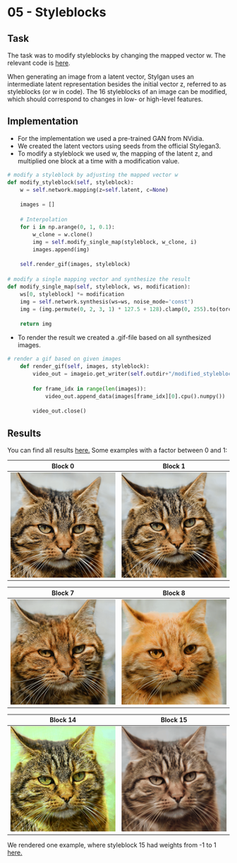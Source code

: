 # 05 - Styleblocks
## Task
The task was to modify styleblocks by changing the mapped vector w. The relevant code is [here](../stylegan3/a2_styleblocks.py).

When generating an image from a latent vector, Stylgan uses an intermediate latent representation besides the initial vector z,
referred to as styleblocks (or w in code).
The 16 styleblocks of an image can be modified, which should correspond to changes in low- or high-level features.


## Implementation
- For the implementation we used a pre-trained GAN from NVidia.
- We created the latent vectors using seeds from the official Stylegan3.
- To modify a styleblock we used w, the mapping of the latent z, and multiplied one block at a time with a modification value.
```python
# modify a styleblock by adjusting the mapped vector w
def modify_styleblock(self, styleblock):
    w = self.network.mapping(z=self.latent, c=None)

    images = []

    # Interpolation
    for i in np.arange(0, 1, 0.1):
        w_clone = w.clone()
        img = self.modify_single_map(styleblock, w_clone, i)
        images.append(img)

    self.render_gif(images, styleblock)

# modify a single mapping vector and synthesize the result
def modify_single_map(self, styleblock, ws, modification):
    ws[0, styleblock] *= modification
    img = self.network.synthesis(ws=ws, noise_mode='const')
    img = (img.permute(0, 2, 3, 1) * 127.5 + 128).clamp(0, 255).to(torch.uint8)

    return img
```

- To render the result we created a .gif-file based on all synthesized images.
```python
# render a gif based on given images
    def render_gif(self, images, styleblock):
        video_out = imageio.get_writer(self.outdir+"/modified_styleblock_" + str(styleblock) + ".gif", mode='I')

        for frame_idx in range(len(images)):
            video_out.append_data(images[frame_idx][0].cpu().numpy())

        video_out.close()
```

## Results
You can find all results [here.](./results/2_assignment)
Some examples with a factor between 0 and 1: 

| Block 0                                                              | Block 1                                                              |
|----------------------------------------------------------------------|----------------------------------------------------------------------|
| ![styleblock7](./results/2_assignment/modified_styleblock_0.gif)     | ![styleblock8](./results/2_assignment/modified_styleblock_1.gif)     |

| Block 7                                                              | Block 8                                                              |
| -------------------------------------------------------------------- | -------------------------------------------------------------------- |
| ![styleblock7](./results/2_assignment/modified_styleblock_7.gif)     | ![styleblock8](./results/2_assignment/modified_styleblock_8.gif)     |

| Block 14                                                             | Block 15                                                             |
| -------------------------------------------------------------------- | -------------------------------------------------------------------- |
| ![styleblock15](./results/2_assignment/modified_styleblock_14.gif)   | ![styleblock15](./results/2_assignment/modified_styleblock_15.gif)   |

We rendered one example, where styleblock 15 had weights from -1 to 1 [here.](./results/2_assignment/modified_styleblock_15_negative.gif)
